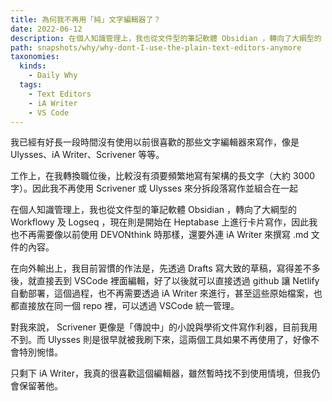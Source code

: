 ```yaml
---
title: 為何我不再用「純」文字編輯器了？
date: 2022-06-12
description: 在個人知識管理上，我也從文件型的筆記軟體 Obsidian ，轉向了大綱型的 Workflowy 及 Logseq ，現在則是開始在 Heptabase 上進行卡片寫作，因此我也不再需要像以前使用 DEVONthink 時那樣，還要外連 iA Writer 來撰寫 .md 文件的內容。
path: snapshots/why/why-dont-I-use-the-plain-text-editors-anymore
taxonomies:
  kinds: 
    - Daily Why
  tags: 
    - Text Editors
    - iA Writer
    - VS Code
---
```


我已經有好長一段時間沒有使用以前很喜歡的那些文字編輯器來寫作，像是 Ulysses、iA Writer、Scrivener 等等。

工作上，在我轉換職位後，比較沒有須要頻繁地寫有架構的長文字（大約 3000 字）。因此我不再使用 Scrivener 或 Ulysses 來分拆段落寫作並組合在一起

在個人知識管理上，我也從文件型的筆記軟體 Obsidian ，轉向了大綱型的 Workflowy 及 Logseq ，現在則是開始在 Heptabase 上進行卡片寫作，因此我也不再需要像以前使用 DEVONthink 時那樣，還要外連 iA Writer 來撰寫 .md 文件的內容。

在向外輸出上，我目前習慣的作法是，先透過 Drafts 寫大致的草稿，寫得差不多後，就直接丟到 VSCode 裡面編輯，好了以後就可以直接透過 github 讓 Netlify 自動部署，這個過程，也不再需要透過 iA Writer 來進行，甚至這些原始檔案，也都直接放在同一個 repo 裡，可以透過 VSCode 統一管理。

對我來說， Scrivener 更像是「傳說中」的小說與學術文件寫作利器，目前我用不到。而 Ulysses 則是很早就被我刷下來，這兩個工具如果不再使用了，好像不會特別惋惜。

只剩下 iA Writer，我真的很喜歡這個編輯器，雖然暫時找不到使用情境，但我仍會保留著他。